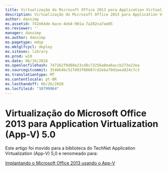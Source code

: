```yaml
---
title: Virtualização do Microsoft Office 2013 para Application Virtualization (App-V) 5.0
description: Virtualização do Microsoft Office 2013 para Application Virtualization (App-V) 5.0
author: dansimp
ms.assetid: 742e64de-6ace-4eb4-901a-7a282ca7ae85
ms.reviewer: ''
manager: dansimp
ms.author: dansimp
ms.pagetype: mdop
ms.mktglfcycl: deploy
ms.sitesec: library
ms.prod: w10
ms.date: 06/16/2016
ms.openlocfilehash: 747262f9d88e23cd8c73256a0ea6accb273e23ea
ms.sourcegitcommit: 354664bc527d93f80687cd2eba70d1eea024c7c3
ms.translationtype: MT
ms.contentlocale: pt-BR
ms.lasthandoff: 06/26/2020
ms.locfileid: "10799964"
---
```

# Virtualização do Microsoft Office 2013 para Application Virtualization (App-V) 5.0


Este artigo foi movido para a biblioteca do TechNet Application Virtualization (App-V) 5,0 e renomeado para:

[Implantando o Microsoft Office 2013 usando o App-V](../appv-v5/deploying-microsoft-office-2013-by-using-app-v.md)

 

 





